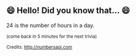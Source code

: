 ## :smile: Hello! Did you know that... :smile:
24 is the number of hours in a day.

<sup>(come back in 5 minutes for the next trivia)</sup>


<sup>Credits: http://numbersapi.com</sup>
